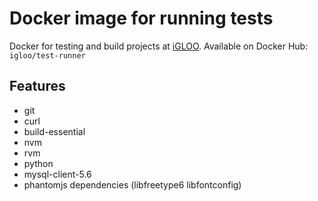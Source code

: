 # Docker image for running tests

Docker for testing and build projects at [iGLOO](http://igloo.be).
Available on Docker Hub: `igloo/test-runner`

## Features

- git
- curl
- build-essential
- nvm
- rvm
- python
- mysql-client-5.6
- phantomjs dependencies (libfreetype6 libfontconfig)
